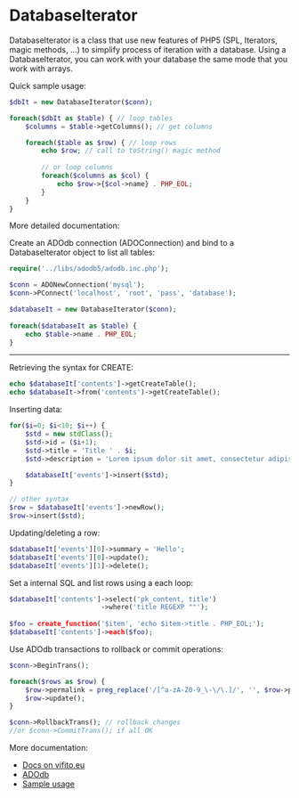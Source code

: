 DatabaseIterator
=================

DatabaseIterator is a class that use new features of PHP5 (SPL, Iterators, magic methods, ...) to simplify process of iteration with a database. Using a DatabaseIterator, you can work with your database the same mode that you work with arrays.


Quick sample usage:

```php
$dbIt = new DatabaseIterator($conn);

foreach($dbIt as $table) { // loop tables
    $columns = $table->getColumns(); // get columns

    foreach($table as $row) { // loop rows
        echo $row; // call to toString() magic method
 
        // or loop columns
        foreach($columns as $col) {
            echo $row->{$col->name} . PHP_EOL;
        }
    }
}
```

More detailed documentation:


Create an ADOdb connection (ADOConnection) and bind to a DatabaseIterator object to list all tables:

```php
require('../libs/adodb5/adodb.inc.php');

$conn = ADONewConnection('mysql');
$conn->PConnect('localhost', 'root', 'pass', 'database');

$databaseIt = new DatabaseIterator($conn);
 
foreach($databaseIt as $table) {
    echo $table->name . PHP_EOL;
}
```

---


Retrieving the syntax for CREATE:

```php
echo $databaseIt['contents']->getCreateTable();
echo $databaseIt->from('contents')->getCreateTable();
```


Inserting data:

```php
for($i=0; $i<10; $i++) {
    $std = new stdClass();
    $std->id = ($i+1);
    $std->title = 'Title ' . $i;
    $std->description = 'Lorem ipsum dolor sit amet, consectetur adipisicing elit.';

    $databaseIt['events']->insert($std);
}

// other syntax
$row = $databaseIt['events']->newRow();
$row->insert($std);
```


Updating/deleting a row:

```php
$databaseIt['events'][0]->summary = 'Hello';
$databaseIt['events'][0]->update();
$databaseIt['events'][1]->delete();
```


Set a internal SQL and list rows using a each loop:

```php
$databaseIt['contents']->select('pk_content, title')
                       ->where('title REGEXP ""');
                       
$foo = create_function('$item', 'echo $item->title . PHP_EOL;');
$databaseIt['contents']->each($foo);
```


Use ADOdb transactions to rollback or commit operations:

```php
$conn->BeginTrans();

foreach($rows as $row) {
    $row->permalink = preg_replace('/[^a-zA-Z0-9_\-\/\.]/', '', $row->permalink);
    $row->update();
}

$conn->RollbackTrans(); // rollback changes
//or $conn->CommitTrans(); if all OK
```

More documentation:
- [Docs on vifito.eu](http://www.vifito.eu/database-transversal-api.html)
- [ADOdb](http://adodb.sourceforge.net/)
- [Sample usage](http://www.vifito.eu/codigo-fonte/2-php/6-correxindo-as-slashes-inseridas-por-magicquote-con-databaseiterator.html)